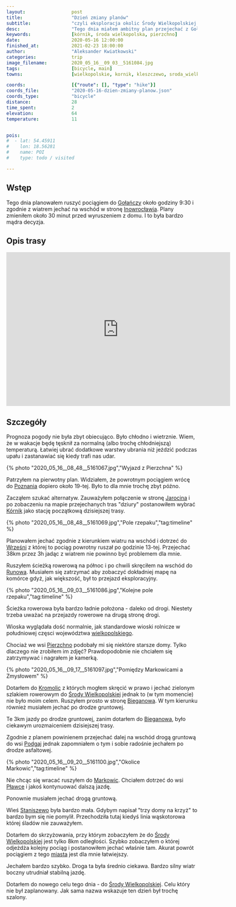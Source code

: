 ```yaml
---
layout:                 post
title:                  "Dzień zmiany planów"
subtitle:               "czyli eksploracja okolic Środy Wielkopolskiej zamiast terenów na zachód od Gołańczy"
desc:                   "Tego dnia miałem ambitny plan przejechać z Gołańczy do Inowrocławia. Jednak gdy poczułem na własnej skórze jak jest chłodno zrewidowałem plan i znacząco skróciłem trasę"
keywords:               [kórnik, środa wielkopolska, pierzchno]
date:                   2020-05-16 12:00:00
finished_at:            2021-02-23 18:00:00
author:                 "Aleksander Kwiatkowski"
categories:             trip
image_filename:         2020_05_16__09_03__5161084.jpg
tags:                   [bicycle, main]
towns:                  [wielkopolskie, kornik, kleszczewo, sroda_wielkopolska]

coords:                 [{"route": [], "type": "hike"}]
coords_file:            "2020-05-16-dzien-zmiany-planow.json"
coords_type:            "bicycle"
distance:               28
time_spent:             2
elevation:              64
temperature:            11


pois:
#  - lat: 54.45911
#    lon: 18.56281
#    name: POI
#    type: todo / visited

---
```


[wiki-golancz]: https://pl.wikipedia.org/wiki/Go%C5%82a%C5%84cz
[wiki-inowroclaw]: https://pl.wikipedia.org/wiki/Inowroc%C5%82aw
[wiki-poznan]: https://pl.wikipedia.org/wiki/Pozna%C5%84
[wiki-jarocin]: https://pl.wikipedia.org/wiki/Jarocin
[wiki-kornik-stacja]: https://pl.wikipedia.org/wiki/K%C3%B3rnik_(stacja_kolejowa)
[wiki-wrzesnia]: https://pl.wikipedia.org/wiki/Wrze%C5%9Bnia
[wiki-runowo]: https://pl.wikipedia.org/wiki/Runowo_(powiat_pozna%C5%84ski)
[wiki-wielkopolskie]: https://pl.wikipedia.org/wiki/Wojew%C3%B3dztwo_wielkopolskie
[wiki-pierzchno]: https://pl.wikipedia.org/wiki/Pierzchno_(powiat_pozna%C5%84ski)
[wiki-kromolice]: https://pl.wikipedia.org/wiki/Kromolice_(powiat_pozna%C5%84ski)
[wiki-sroda-wielkopolska]: https://pl.wikipedia.org/wiki/%C5%9Aroda_Wielkopolska
[wiki-bieganowo]: https://pl.wikipedia.org/wiki/Bieganowo_(powiat_%C5%9Bredzki)
[wiki-romanowo]: https://pl.wikipedia.org/wiki/Romanowo_(powiat_%C5%9Bredzki)
[wiki-markowice]: https://pl.wikipedia.org/wiki/Markowice_(wojew%C3%B3dztwo_wielkopolskie)
[wiki-plawce]: https://pl.wikipedia.org/wiki/P%C5%82awce
[wiki-staniszewo]: https://pl.wikipedia.org/wiki/Staniszewo_(wojew%C3%B3dztwo_wielkopolskie)
[wiki-podgaj]: https://pl.wikipedia.org/wiki/Podgaj_(osada_le%C5%9Bna_w_powiecie_%C5%9Bredzkim)

## Wstęp

Tego dnia planowałem ruszyć pociągiem do [Gołańczy][wiki-golancz] około godziny 9:30
i zgodnie z wiatrem jechać na wschód w stronę [Inowrocławia][wiki-inowroclaw].
Plany zmieniłem około 30 minut przed wyruszeniem z domu. I to była bardzo
mądra decyzja.

## Opis trasy

<iframe height='405' width='590' frameborder='0' allowtransparency='true' scrolling='no' src='https://www.strava.com/activities/3458788003/embed/7f2b1296adad28bd5a7b7125c257755bbb572015'></iframe>

## Szczegóły

Prognoza pogody nie była zbyt obiecująco. Było chłodno i wietrznie.
Wiem, że w wakacje będę tęsknił za normalną (albo trochę chłodniejszą) temperaturą.
Łatwiej ubrać dodatkowe warstwy ubrania niż jeździć podczas upału i zastanawiać
się kiedy trafi nas udar.

{% photo "2020_05_16__08_48__5161067.jpg","Wyjazd z Pierzchna" %}

Patrzyłem na pierwotny plan. Widziałem, że powrotnym pociągiem wrócę do
[Poznania][wiki-poznan] dopiero około 19-tej. Było to dla mnie trochę
zbyt późno.

Zacząłem szukać alternatyw. Zauważyłem połączenie w stronę [Jarocina][wiki-jarocin]
i po zobaczeniu na mapie przejechanych tras "dziury" postanowiłem wybrać
[Kórnik][wiki-kornik-stacja] jako stację początkową dzisiejszej trasy.

{% photo "2020_05_16__08_48__5161069.jpg","Pole rzepaku","tag:timeline" %}

Planowałem jechać zgodnie z kierunkiem wiatru na wschód i dotrzeć do [Wrześni][wiki-wrzesnia]
z której to pociąg powrotny ruszał po godzinie 13-tej. Przejechać 38km przez 3h jadąc
z wiatrem nie powinno być problemem dla mnie.

Ruszyłem ścieżką rowerową na północ i po chwili skręciłem na wschód do
[Runowa][wiki-runowo]. Musiałem się zatrzymać aby zobaczyć dokładniej mapę na komórce gdyż,
jak większość, był to przejazd eksploracyjny.

{% photo "2020_05_16__09_03__5161086.jpg","Kolejne pole rzepaku","tag:timeline" %}

Ścieżka rowerowa była bardzo ładnie położona - daleko od drogi. Niestety trzeba
uważać na przejazdy rowerowe na drugą stronę drogi.

Wioska wyglądała dość normalnie, jak standardowe wioski rolnicze w południowej częsci
województwa [wielkopolskiego][wiki-wielkopolskie].

Chociaż we wsi [Pierzchno][wiki-pierzchno] podobały mi się niektóre
starsze domy. Tylko dlaczego nie zrobiłem im zdjęć? Prawdopodobnie nie chciałem się
zatrzymywać i nagrałem je kamerką.

{% photo "2020_05_16__09_17__5161097.jpg","Pomiędzy Markowicami a Zmysłowem" %}

Dotarłem do [Kromolic][wiki-kromolice] z których mogłem skręcić w prawo i jechać
zielonym szlakiem rowerowym do [Środy Wielkopolskiej][wiki-sroda-wielkopolska]
jednak to (w tym momencie) nie było moim celem. Ruszyłem prosto
w stronę [Bieganowa][wiki-bieganowo]. W tym kierunku również musiałem
jechać po drodze gruntowej.

Te 3km jazdy po drodze gruntowej, zanim dotarłem do [Bieganowa][wiki-bieganowo],
było ciekawym urozmaiceniem dzisiejszej trasy.

Zgodnie z planem powinienem przejechać dalej na wschód drogą gruntową do
wsi [Podgaj][wiki-podgaj] jednak zapomniałem o tym i sobie
radośnie jechałem po drodze asfaltowej.

{% photo "2020_05_16__09_20__5161100.jpg","Okolice Markowic","tag:timeline" %}

Nie chcąc się wracać ruszyłem do [Markowic][wiki-markowice].
Chciałem dotrzeć do wsi [Pławce][wiki-plawce] i jakoś kontynuować dalszą jazdę.

Ponownie musiałem jechać drogą gruntową.

Wieś [Staniszewo][wiki-staniszewo] była bardzo mała. Gdybym napisał
"trzy domy na krzyż" to bardzo bym się nie pomylił. Przechodziła tutaj kiedyś
linia wąskotorowa której śladów nie zauważyłem.

Dotarłem do skrzyżowania, przy którym zobaczyłem że do
[Środy Wielkopolskiej][wiki-sroda-wielkopolska] jest tylko 8km odległości. Szybko zobaczyłem
o której odjeżdża kolejny pociąg i postanowiłem jechać właśnie tam.
Akurat powrót pociągiem z tego [miasta][wiki-sroda-wielkopolska]
jest dla mnie łatwiejszy.

Jechałem bardzo szybko. Droga ta była średnio ciekawa. Bardzo silny
wiatr boczny utrudniał stabilną jazdę.

Dotarłem do nowego celu tego dnia - do [Środy Wielkopolskiej][wiki-sroda-wielkopolska].
Celu który nie był zaplanowany. Jak sama nazwa wskazuje ten dzień był
trochę szalony.

